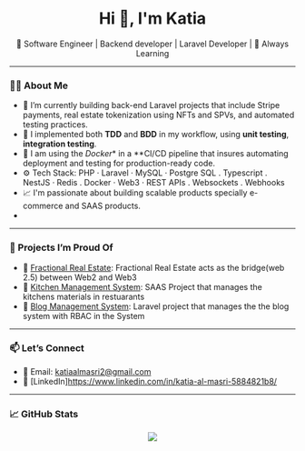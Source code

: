 <h1 align="center">Hi 👋, I'm Katia</h1>
<p align="center">🚀 Software Engineer | Backend developer | Laravel Developer | 🧠 Always Learning</p>

---

### 👨‍💻 About Me
- 🔭 I’m currently building back-end Laravel projects that include Stripe payments, real estate tokenization using NFTs and SPVs, and automated testing practices.
- 🧪 I implemented both **TDD** and **BDD** in my workflow, using **unit testing**, **integration testing**.
- 🐳 I am using  the *Docker** in a **CI/CD pipeline that insures automating deployment and testing for production-ready code.
- ⚙️ Tech Stack: PHP · Laravel · MySQL · Postgre SQL . Typescript . NestJS · Redis . Docker · Web3 · REST APIs . Websockets . Webhooks
- 📈 I'm passionate about building scalable products specially e-commerce and SAAS products.
- 
---

### 📌 Projects I’m Proud Of
- 🏬 [Fractional Real Estate](https://github.com/Katia-almasri/harvest): Fractional Real Estate acts as the bridge(web 2.5) between Web2 and Web3 
- 🚗 [Kitchen Management System](https://github.com/Katia-almasri/kitchen-management-system): SAAS Project that manages the kitchens materials in restuarants
- 🧱 [Blog Management System](https://github.com/Katia-almasri/blog-management-system/tree/master): Laravel project that manages the the blog system with RBAC in the System

---

### 📫 Let’s Connect
- 📧 Email: katiaalmasri2@gmail.com
- 💼 [LinkedIn]https://www.linkedin.com/in/katia-al-masri-5884821b8/

---

### 📈 GitHub Stats
<p align="center">
  <img src="https://github-readme-stats.vercel.app/api?username=yourusername&show_icons=true&theme=radical" />
</p>
